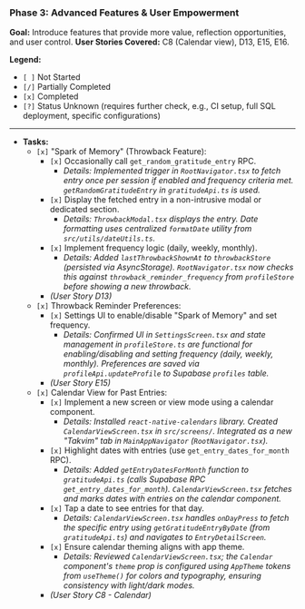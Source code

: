 ### Phase 3: Advanced Features & User Empowerment
**Goal:** Introduce features that provide more value, reflection opportunities, and user control.
**User Stories Covered:** C8 (Calendar view), D13, E15, E16.

**Legend:**
*   `[ ]` Not Started
*   `[/]` Partially Completed
*   `[x]` Completed
*   `[?]` Status Unknown (requires further check, e.g., CI setup, full SQL deployment, specific configurations)

---

*   **Tasks:**
    *   `[x]` "Spark of Memory" (Throwback Feature):
        *   `[x]` Occasionally call `get_random_gratitude_entry` RPC.
            *   *Details: Implemented trigger in `RootNavigator.tsx` to fetch entry once per session if enabled and frequency criteria met. `getRandomGratitudeEntry` in `gratitudeApi.ts` is used.*
        *   `[x]` Display the fetched entry in a non-intrusive modal or dedicated section.
            *   *Details: `ThrowbackModal.tsx` displays the entry. Date formatting uses centralized `formatDate` utility from `src/utils/dateUtils.ts`.*
        *   `[x]` Implement frequency logic (daily, weekly, monthly).
            *   *Details: Added `lastThrowbackShownAt` to `throwbackStore` (persisted via AsyncStorage). `RootNavigator.tsx` now checks this against `throwback_reminder_frequency` from `profileStore` before showing a new throwback.*
        *   *(User Story D13)*
    *   `[x]` Throwback Reminder Preferences:
        *   `[x]` Settings UI to enable/disable "Spark of Memory" and set frequency.
            *   *Details: Confirmed UI in `SettingsScreen.tsx` and state management in `profileStore.ts` are functional for enabling/disabling and setting frequency (daily, weekly, monthly). Preferences are saved via `profileApi.updateProfile` to Supabase `profiles` table.*
        *   *(User Story E15)*
    *   `[x]` Calendar View for Past Entries:
        *   `[x]` Implement a new screen or view mode using a calendar component.
            *   *Details: Installed `react-native-calendars` library. Created `CalendarViewScreen.tsx` in `src/screens/`. Integrated as a new "Takvim" tab in `MainAppNavigator` (`RootNavigator.tsx`).*
        *   `[x]` Highlight dates with entries (use `get_entry_dates_for_month` RPC).
            *   *Details: Added `getEntryDatesForMonth` function to `gratitudeApi.ts` (calls Supabase RPC `get_entry_dates_for_month`). `CalendarViewScreen.tsx` fetches and marks dates with entries on the calendar component.*
        *   `[x]` Tap a date to see entries for that day.
            *   *Details: `CalendarViewScreen.tsx` handles `onDayPress` to fetch the specific entry using `getGratitudeEntryByDate` (from `gratitudeApi.ts`) and navigates to `EntryDetailScreen`.*
        *   `[x]` Ensure calendar theming aligns with app theme.
            *   *Details: Reviewed `CalendarViewScreen.tsx`; the `Calendar` component's `theme` prop is configured using `AppTheme` tokens from `useTheme()` for colors and typography, ensuring consistency with light/dark modes.*
        *   *(User Story C8 - Calendar)*
